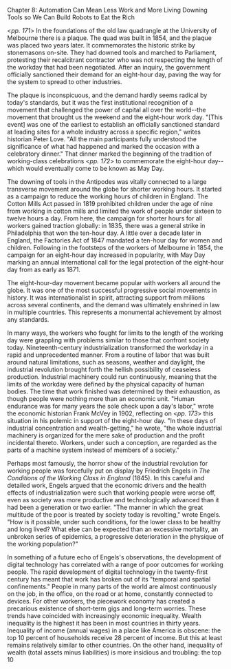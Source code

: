 Chapter 8:
Automation Can Mean Less Work and More Living
Downing Tools so We Can Build Robots to Eat the Rich

<*pp. 171*> In the foundations of the old law quadrangle at the University of Melbourne there is a plaque. The quad was built in 1854, and the plaque was placed two years later. It commemorates the historic strike by stonemasons on-site. They had downed tools and marched to Parliament, protesting their recalcitrant contractor who was not respecting the length of the workday that had been negotiated. After an inquiry, the government officially sanctioned their demand for an eight-hour day, paving the way for the system to spread to other industries.

The plaque is inconspicuous, and the demand hardly seems radical by today's standards, but it was the first institutional recognition of a movement that challenged the power of capital all over the world--the movement that brought us the weekend and the eight-hour work day. "[This event] was one of the earliest to establish an officially sanctioned standard at leading sites for a whole industry across a specific region," writes historian Peter Love. "All the main participants fully understood the significance of what had happened and marked the occasion with a celebratory dinner." That dinner marked the beginning of the tradition of working-class celebrations <*pp. 172*> to commemorate the eight-hour day--which would eventually come to be known as May Day.

The downing of tools in the Antipodes was vitally connected to a large transverse movement around the globe for shorter working hours. It started as a campaign to reduce the working hours of children in England. The Cotton Mills Act passed in 1819 prohibited children under the age of nine from working in cotton mills and limited the work of people under sixteen to twelve hours a day. From here, the campaign for shorter hours for all workers gained traction globally: in 1835, there was a general strike in Philadelphia that won the ten-hour day. A little over a decade later in England, the Factories Act of 1847 mandated a ten-hour day for women and children. Following in the footsteps of the workers of Melbourne in 1854, the campaign for an eight-hour day increased in popularity, with May Day marking an annual international call for the legal protection of the eight-hour day from as early as 1871.

The eight-hour-day movement became popular with workers all around the globe. It was one of the most successful progressive social movements in history. It was internationalist in spirit, attracting support from millions across several continents, and the demand was ultimately enshrined in law in multiple countries. This represents a monumental achievement by almost any standards.

In many ways, the workers who fought for limits to the length of the working day were grappling with problems similar to those that confront society today. Nineteenth-century industrialization transformed the workday in a rapid and unprecedented manner. From a routine of labor that was built around natural limitations, such as seasons, weather and daylight, the industrial revolution brought forth the hellish possibility of ceaseless production. Industrial machinery could run continuously, meaning that the limits of the workday were defined by the physical capacity of human bodies. The time that work finished was determined by their exhaustion, as though people were nothing more than an economic unit. "Human endurance was for many years the sole check upon a day's labor," wrote the economic historian Frank McVey in 1902, reflecting on <*pp. 173*> this situation in his polemic in support of the eight-hour day. "In these days of industrial concentration and wealth-getting," he wrote, "the whole industrial machinery is organized for the mere sake of production and the profit incidental thereto. Workers, under such a conception, are regarded as the parts of a machine system instead of members of a society."

Perhaps most famously, the horror show of the industrial revolution for working people was forcefully put on display by Friedrich Engels in *The Conditions of the Working Class in England* (1845). In this careful and detailed work, Engels argued that the economic drivers and the health effects of industrialization were such that working people were worse off, even as society was more productive and technologically advanced than it had been a generation or two earlier. "The manner in which the great multitude of the poor is treated by society today is revolting," wrote Engels. "How is it possible, under such conditions, for the lower class to be healthy and long lived? What else can be expected than an excessive mortality, an unbroken series of epidemics, a progressive deterioration in the physique of the working population?"

In something of a future echo of Engels's observations, the development of digital technology has correlated with a range of poor outcomes for working people. The rapid development of digital technology in the twenty-first century has meant that work has broken out of its "temporal and spatial confinements." People in many parts of the world are almost continuously on the job, in the office, on the road or at home, constantly connected to devices. For other workers, the piecework economy has created a precarious existence of short-term gigs and long-term worries.
These trends have coincided with increasingly economic inequality. Wealth inequality is the highest it has been in most countries in thirty years. Inequality of income (annual wages) in a place like America is obscene: the top 10 percent of households receive 28 percent of income. But this at least remains relatively similar to other countries. On the other hand, inequality of wealth (total assets minus liabilities) is more insidious and troubling: the top 10